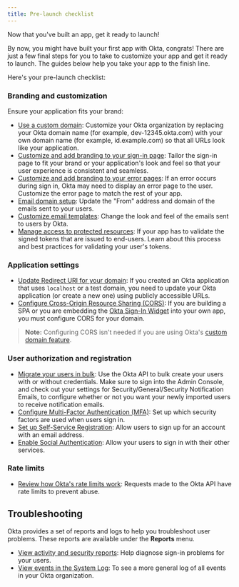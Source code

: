 ```yaml
---
title: Pre-launch checklist
---
```


Now that you've built an app, get it ready to launch!

By now, you might have built your first app with Okta, congrats! There are just a few final steps for you to take to customize your app and get it ready to launch. The guides below help you take your app to the finish line.

Here's your pre-launch checklist:

### Branding and customization

Ensure your application fits your brand:

* [Use a custom domain](/docs/guides/custom-url-domain/overview/): Customize your Okta organization by replacing your Okta domain name (for example, dev-12345.okta.com) with your own domain name (for example, id.example.com) so that all URLs look like your application.
* [Customize and add branding to your sign-in page](/docs/guides/style-the-widget/): Tailor the sign-in page to fit your brand or your application's look and feel so that your user experience is consistent and seamless.
* [Customize and add branding to your error pages](/docs/guides/custom-error-pages/): If an error occurs during sign in, Okta may need to display an error page to the user. Customize the error page to match the rest of your app.
* [Email domain setup](/docs/guides/email-customization/configure-custom-email-domain/): Update the "From" address and domain of the emails sent to your users.
* [Customize email templates](/docs/guides/email-customization/customize-email-templates/): Change the look and feel of the emails sent to users by Okta.
* [Manage access to protected resources](/docs/guides/validate-access-tokens/go/overview/): If your app has to validate the signed tokens that are issued to end-users. Learn about this process and best practices for validating your user's tokens.

### Application settings

* [Update Redirect URI for your domain](/docs/guides/sign-into-web-app/): If you created an Okta application that uses `localhost` or a test domain, you need to update your Okta application (or create a new one) using publicly accessible URLs.
* [Configure Cross-Origin Resource Sharing (CORS)](/docs/guides/enable-cors/main/): If you are building a SPA or you are embedding the [Okta Sign-In Widget](/code/javascript/okta_sign-in_widget/) into your own app, you must configure CORS for your domain.

> **Note:** Configuring CORS isn't needed if you are using Okta's [custom domain feature](/docs/guides/custom-url-domain/enable-the-custom-domain/).

### User authorization and registration

* [Migrate your users in bulk](/docs/guides/migrate-to-okta/bulk-migration-with-credentials/): Use the Okta API to bulk create your users with or without credentials. Make sure to sign into the Admin Console, and check out your settings for Security/General/Security Notification Emails, to configure whether or not you want your newly imported users to receive notification emails.
* [Configure Multi-Factor Authentication (MFA)](/docs/guides/mfa/ga/set-up-org/): Set up which security factors are used when users sign in.
* [Set up Self-Service Registration](/docs/guides/set-up-self-service-registration/): Allow users to sign up for an account with an email address.
* [Enable Social Authentication](/docs/guides/add-an-external-idp/): Allow your users to sign in with their other services.

### Rate limits

* [Review how Okta's rate limits work](/docs/reference/rate-limits/): Requests made to the Okta API have rate limits to prevent abuse.

## Troubleshooting

Okta provides a set of reports and logs to help you troubleshoot user problems. These reports are available under the **Reports** menu.

* [View activity and security reports](https://help.okta.com/okta_help.htm?id=ext_Reports): Help diagnose sign-in problems for your users.
* [View events in the System Log](https://help.okta.com/okta_help.htm?id=ext_Reports_SysLog): To see a more general log of all events in your Okta organization.
